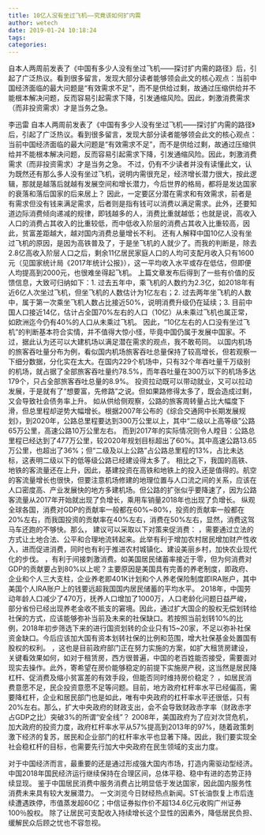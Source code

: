 ```yaml
---
title: 10亿人没有坐过飞机——究竟该如何扩内需
author: wetech
date: 2019-01-24 10:18:24
tags: 
categories: 
---
```

自本人两周前发表了《中国有多少人没有坐过飞机——探讨扩内需的路径》后，引起了广泛热议。看到很多留言，发现大部分读者能够领会此文的核心观点：当前中国经济面临的最大问题是“有效需求不足”，而不是供给过剩，故通过压缩供给并不能根本解决问题，反而容易引起需求下降，引发通缩风险。因此，刺激消费需求（而非投资需求）才是当务之急。
<!-- more -->
李迅雷
自本人两周前发表了《中国有多少人没有坐过飞机——探讨扩内需的路径》后，引起了广泛热议。看到很多留言，发现大部分读者能够领会此文的核心观点：当前中国经济面临的最大问题是“有效需求不足”，而不是供给过剩，故通过压缩供给并不能根本解决问题，反而容易引起需求下降，引发通缩风险。因此，刺激消费需求（而非投资需求）才是当务之急。
不过，仍有不少读者并没有读懂此文，认为既然还有那么多人没有坐过飞机，说明内需很充足，经济增长潜力很大，按此逻辑，那就是越落后就越有发展空间和增长潜力，今后世界的格局，都将是发达国家的衰落和落后国家的后来居上？
因此，一定要区分潜在需求和有效需求，前者是有需求但没有钱来满足需求，后者则是指有钱可以消费以满足需求。此外，还要知道边际消费倾向递减的规律，即钱越多的人，消费比重就越低；也就是说，高收入人口的消费占其收入的比重较低，而中低收入阶层的消费占其收入比重较高，因此，贫富差距越大，越对国内消费总量增长不利。
还有人解释中国10亿人没有坐过飞机的原因，是因为高铁普及了，于是坐飞机的人就少了。而我的判断是，除去2.8亿高收入阶层人口之后，剩余11亿居民家庭人口的人均可支配月收入只有1600元（见国家统计局《2017年统计公报》），这一平均收入水平或存在低估，但即便人均提高到2000元，也很难坐得起飞机。
上篇文章发布后得到了一些有价值的反馈信息，大致可归纳如下：1. 过去五年中，乘飞机的人数约为2.3亿，如2018年有近6亿人次坐过飞机，但坐飞机的人数估计为1亿左右；2. 过去两年坐飞机的人数中，属于第一次乘坐飞机人数占比接近50%，说明消费升级仍在延续；3. 目前中国人口接近14亿，估计占全国70%左右的人口（10亿）从未乘过飞机也属正常，如欧洲迄今仍有40%的人口从未乘过飞机。
因此，“10亿左右的人口没有坐过飞机”的判断基本符合实情，并不值得大惊小怪，毕竟中国仍属于发展中国家。不过，据此认为还可以大建机场以满足潜在需求的观点，我不敢苟同。
以国内机场的旅客吞吐量分布为例，看似国内机场旅客吞吐总量保持了较高增长，但若观察一下细分数据，分化实在太大。在国内229个机场中，只有32个年吞吐量千万级别的机场，就占据了全部旅客吞吐量约78.5%，而年吞吐量在300万以下的机场多达179个，只占全部旅客吞吐总量的8.9%。
投资拉动既可以带动就业，又可以拉动发展，于是就有了“想要富，先修路”之说。但如果路修得太多了，既会造成过剩，又会导致社会债务率上升。
如从供给侧观察，公路的旅客周转量占比大幅度下滑，但总里程却逆势大幅增长。根据2007年公布的《综合交通网中长期发展规划》，到2020年，公路总里程要达到300万公里以上，其中“二级以上高等级”公路65万公里，高速公路10万公里左右。
而到2017年的实际情况则令人瞠目：公路总里程已经达到了477万公里，较2020年规划目标超出了60%。其中高速公路13.65万公里，也超出了36%；但“二级及以上公路”占公路总里程的13%，占比未达标，这表明二级以下的低等级公路已经建设得太多了。
相比之下，我国的高铁、地铁的客流量还在上升，因此，基建投资在高铁和地铁上的投入还是值得的。航空的客流量增长也很快，但要注意机场修建的地理位置与人口流之间的关系，应该在人口密度高、产业发展快的地方多建机场。但公路的扩张似乎要降速了，因为公路客流量从2017年开始就出现了负增长，乘用车销量2018年也出现了负增长。
纵观全球各国，消费对GDP的贡献率一般都在60%~80%，投资的贡献率一般都在20%左右，而我国投资的贡献率在40%左右，消费在50%左右，显然，消费这驾马车还跑的不够快。那么，
建议可以采取以下对策来促消费：
，需要通过立法的方式让土地合法、公平和合理地流转起来。此举有利于增加农村居民增加财产性收入，进而促进消费，同时也有利于推进农村城镇化、建设美丽乡村，加快农业现代化的步伐。
，有利于间接刺激消费。如美国居民储蓄率接近于零，但为何消费对GDP的贡献要占到80%以上呢？主要原因是美国具有完善的养老制度，即政府、企业和个人三大支柱，企业养老即401K计划和个人养老保险制度即IRA账户，其中美国个人IRA账户上的钱要远超我国国内居民储蓄的平均水平。
2018年，中国劳动年龄人口减少了470万，抚养人口增加了1000万，人口老龄化问题日益严峻，部分省份已经出现养老金收不抵支的窘境。因此，通过扩大国企的股权无偿划转给社保的方式，应该能够弥补当前及未来的社保缺口。若按照当前划转10%的比例，2018年初步筛选下来的进行国资划转的企业只有15~20家，不足以弥补社保资金缺口。今后应该加大国有资本划转社保的比例和范围，增大社保基金处置国有股权的权利。
，这也是目前政府部门正在努力实施的方案，如扩大租赁房建设，关键看效果如何，如对于租赁房，西方很普遍，中国的老百姓能否接受，需要面对现实去操作。此外，寄希望在房价能够稳定的前提下实施房产税，这当然是居民降杠杆、促消费及缩小贫富差的有效手段，但能否同时维持房价稳定？
，如居民消费意愿不足，民企投资意愿不足等问题。目前，地方政府杠杆率水平已经偏高，需要降杠杆，企业和居民部门也是如此，唯有中央政府的杠杆率水平还很低，只有20%左右。那么，扩大中央政府的财政支出，会不会导致财政赤字率（财政赤字占GDP之比）突破3%的所谓“安全线”？
2008年，美国政府为了应对次贷危机，加大政府的投资力度，政府杠杆率水平从57%提高到2013年的97%，随着政策刺激下经济的复苏，居民和企业部门的杠杆率水平也显著下降。因此，我们要实现全社会稳杠杆的目标，也需要先行加大中央政府在民生领域的支出力度。
 
 
对于中国经济而言，最重要的还是通过形成强大国内市场，打造内需驱动型经济。
中国2018年国民经济运行继续保持在合理区间，总体平稳、稳中有进的态势正持续显现。
鉴于中国居民消费中服务消费占比明显低于发达国家，因此国内服务性消费未来具有较大发展潜力。
一文浏览今日财经热点新闻。ST长油恢复上市后连续遭遇跌停，市值蒸发超60亿；中信证券拟作价不超134.6亿元收购广州证券100％股权。
除了让居民可支配收入持续增长这个显性的因素外，降低居民负担、缓解民众后顾之忧也不容忽视。
